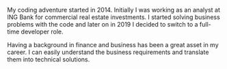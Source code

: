My coding adventure started in 2014. Initially I was working as an analyst at ING Bank for commercial real estate investments.
I started solving business problems with the code and later on in 2019 I decided to switch to a full-time developer role. 

Having a background in finance and business has been a great asset in my career. I can easily understand the business requirements and translate them into technical solutions.